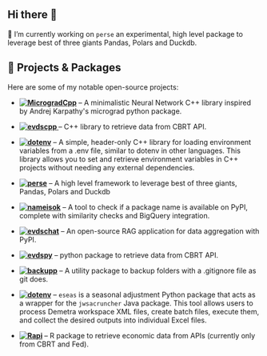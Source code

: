 ## Hi there 👋


🔭 I’m currently working on `perse` an experimental, high level package to leverage best of three giants Pandas, Polars and Duckdb.


## 🔧 Projects & Packages

Here are some of my notable open-source projects:

- **[![MicrogradCpp](https://img.shields.io/badge/MicrogradCpp-C++-brightgreen)](https://github.com/SermetPekin/microgradCpp)** – A minimalistic Neural Network C++ library inspired by Andrej Karpathy's micrograd python package. 
- **[ ![evdscpp](https://img.shields.io/badge/evdscpp-C++-brightgreen) ](https://github.com/SermetPekin/evdscpp)** –  C++ library to retrieve data from CBRT API.
- **[![dotenv](https://img.shields.io/badge/dotenv-C++-brightgreen)](https://github.com/SermetPekin/dotenv)** – A simple, header-only C++ library for loading environment variables from a .env file, similar to dotenv in other languages. This library allows you to set and retrieve environment variables in C++ projects without needing any external dependencies.
  
- **[![perse](https://img.shields.io/badge/perse-python-green)](https://github.com/SermetPekin/perse)** – A high level framework to leverage best of three giants, Pandas, Polars and Duckdb
- **[![nameisok](https://img.shields.io/badge/nameisok-python-green)](https://github.com/SermetPekin/nameisok)** – A tool to check if a package name is available on PyPI, complete with similarity checks and BigQuery integration.
- **[![evdschat](https://img.shields.io/badge/evdschat-python-green)](https://github.com/SermetPekin/evdschat)** – An open-source RAG application for data aggregation with PyPI.
- **[![evdspy](https://img.shields.io/badge/evdspy-python-green)](https://github.com/SermetPekin/evdspy-repo)** –   python package to retrieve data from CBRT API.
- **[![backupp](https://img.shields.io/badge/backupp-python-green)](https://github.com/SermetPekin/backupp-rep)** –  A utility package to backup folders with a .gitignore file as git does.
- **[![dotenv](https://img.shields.io/badge/eseas-python-green)](https://github.com/SermetPekin/eseas)** – `eseas` is a seasonal adjustment Python package that acts as a wrapper for the `jwsacruncher` Java package. This tool allows users to process Demetra workspace XML files, create batch files, execute them, and collect the desired outputs into individual Excel files.
 
 

 

- **[![Rapi](https://img.shields.io/badge/Rapi-R-blueviolet)](https://github.com/DataRapi/Rapi)** – R package to retrieve economic data from APIs (currently only from CBRT and Fed).






<!--

## 📊 GitHub Stats
![](http://github-profile-summary-cards.vercel.app/api/cards/profile-details?username=SermetPekin&theme=github) 

![](http://github-profile-summary-cards.vercel.app/api/cards/stats?username=SermetPekin&theme=github) 

![](http://github-profile-summary-cards.vercel.app/api/cards/repos-per-language?username=SermetPekin&theme=github) 

**SermetPekin/SermetPekin** is a ✨ _special_ ✨ repository because its `README.md` (this file) appears on your GitHub profile.

Here are some ideas to get you started:

- 🔭 I’m currently working on perse package

- 🌱 I’m currently learning ...
- 👯 I’m looking to collaborate on ...
- 🤔 I’m looking for help with ...
- 💬 Ask me about ...
- 📫 How to reach me: ...
- 😄 Pronouns: ...
- ⚡ Fun fact: ...
-->
